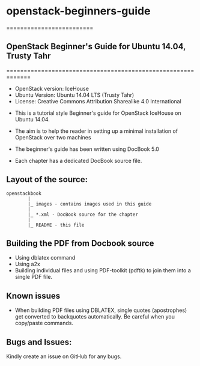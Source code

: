 # openstack-beginners-guide
=========================

## OpenStack Beginner's Guide for Ubuntu 14.04, Trusty Tahr
=============================================================

+ OpenStack version: IceHouse
+ Ubuntu Version: Ubuntu 14.04 LTS (Trusty Tahr)
+ License: Creative Commons Attribution Sharealike 4.0 International


- This is a tutorial style Beginner's guide for OpenStack IceHouse on Ubuntu 14.04. 
- The aim is to help the reader in setting up a minimal installation of OpenStack over two machines

- The beginner's guide has been written using DocBook 5.0

- Each chapter has a dedicated DocBook source file.

Layout of the source:
---------------------
    openstackbook
            |
            |_ images - contains images used in this guide
            |
            |_ *.xml - DocBook source for the chapter
            |
            |_ README - this file

## Building the PDF from Docbook source

- Using dblatex command
- Using a2x 
- Building individual files and using PDF-toolkit (pdftk) to join them into a single PDF file.

## Known issues

- When building PDF files using DBLATEX, single quotes (apostrophes) get converted to backquotes automatically. Be careful when you copy/paste commands. 

## Bugs and Issues:

Kindly create an issue on GitHub for any bugs. 
